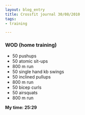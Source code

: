 ```yaml
---
layout: blog_entry
title: Crossfit journal 30/08/2010
tags:
- training

---
```


<h3><span class="caps">WOD</span> (home training)</h3>

<ul>
	<li>50 pushups</li>
	<li>50 atomic sit-ups</li>
	<li>800 m run</li>
	<li>50 single hand kb swings</li>
	<li>50 inclined pullups</li>
	<li>800 m run</li>
	<li>50 bicep curls</li>
	<li>50 airsquats</li>
	<li>800 m run</li>
</ul>

<p><strong>My time: 25:29</strong></p>
